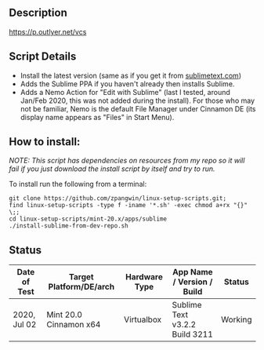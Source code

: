 
## Description

https://p.outlyer.net/vcs

## Script Details

* Install the latest version (same as if you get it from [sublimetext.com](https://www.sublimetext.com/))
* Adds the Sublime PPA if you haven't already then installs Sublime.
* Adds a Nemo Action for "Edit with Sublime" (last I tested, around Jan/Feb 2020, this was not added during the install). For those who may not be familiar, Nemo is the default File Manager under Cinnamon DE (its display name appears as "Files" in Start Menu).


## How to install:

*NOTE: This script has dependencies on resources from my repo so it will fail if you just download the install script by itself and try to run.*

To install run the following from a terminal:

```
git clone https://github.com/zpangwin/linux-setup-scripts.git;
find linux-setup-scripts -type f -iname '*.sh' -exec chmod a+rx "{}" \;;
cd linux-setup-scripts/mint-20.x/apps/sublime
./install-sublime-from-dev-repo.sh
```

## Status


| Date of Test  | Target Platform/DE/arch | Hardware Type  | App Name / Version / Build                | Status  |
| ------------- | ------------------------| -------------- | ----------------------------------------- | ------- |
| 2020, Jul 02  | Mint 20.0 Cinnamon x64  | Virtualbox     | Sublime Text v3.2.2 Build 3211 | Working |

